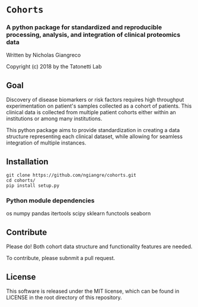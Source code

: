 # `Cohorts`

### A python package for standardized and reproducible processing, analysis, and integration of clinical proteomics data

Written by Nicholas Giangreco

Copyright (c) 2018 by the Tatonetti Lab

## Goal

Discovery of disease biomarkers or risk factors requires high throughput experimentation on patient's samples collected as a cohort of patients. This clinical data is collected from multiple patient cohorts either within an institutions or among many institutions. 

This python package aims to provide standardization in creating a data structure representing each clinical dataset, while allowing for seamless integration of multiple instances.


## Installation

```
git clone https://github.com/ngiangre/cohorts.git
cd cohorts/
pip install setup.py
```

### Python module dependencies

os
numpy
pandas
itertools
scipy
sklearn
functools
seaborn

## Contribute

Please do! Both cohort data structure and functionality features are needed. 

To contribute, please subnmit a pull request.

## License

This software is released under the MIT license, which can be found in LICENSE in the root directory of this repository.


